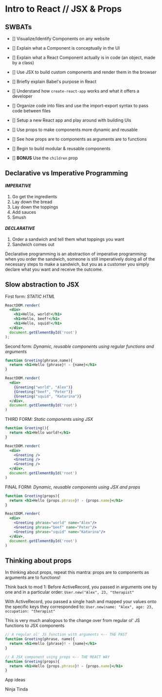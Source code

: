 Intro to React // JSX & Props
=============================

## SWBATs

- [] Visualize/Identify Components on any website
- [] Explain what a Component is conceptually in the UI
- [] Explain what a React Component actually is in code (an object, made by a class)
- [] Use JSX to build custom components and render them in the browser
- [] Briefly explain Babel's purpose in React


- [] Understand how `create-react-app` works and what it offers a developer
- [] Organize code into files and use the import-export syntax to pass code between files
- [] Setup a new React app and play around with building UIs
- [] Use props to make components more dynamic and reusable
- [] See how props are to components as arguments are to functions
- [] Begin to build modular & reusable components

- [] **BONUS** Use the `children` prop


<!-- <script src="https://unpkg.com/babel-standalone@6.15.0/babel.min.js"></script> -->


## Declarative vs Imperative Programming
#### *IMPERATIVE*
1. Go get the ingredients
2. Lay down the bread
3. Lay down the toppings
4. Add sauces
5. Smush

#### *DECLARATIVE*
1. Order a sandwich and tell them what toppings you want
2. Sandwich comes out

Declarative programming is an abstraction of imperative programming: when you order the sandwich, someone is still imperatively doing all of the necessary steps to make a sandwich, but you as a customer you simply declare what you want and receive the outcome.

## Slow abstraction to JSX

First form: *STATIC HTML*
```jsx
ReactDOM.render(
  <div>
    <h1>Hello, world!</h1>
    <h1>Hello, beef!</h1>
    <h1>Hello, squid!</h1>
  </div>,
  document.getElementById('root')
);
```


Second form: *Dynamic, reusable components using regular functions and arguments*
```jsx
function Greeting(phrase,name){
  return <h1>Hello {phrase}! - {name}</h1>
}

ReactDOM.render(
  <div>
    {Greeting("world", "Alex")}
    {Greeting("beef", "Peter")}
    {Greeting("squid", "Katarina")}
  </div>,
  document.getElementById('root')
)
```

THIRD FORM: *Static components using JSX*
```jsx
function Greeting(){
  return <h1>Hello world!</h1>
}

ReactDOM.render(
  <div>
    <Greeting />
    <Greeting />
    <Greeting />
  </div>,
  document.getElementById('root')
)
```

FINAL FORM: *Dynamic, reusable components using JSX and props*
```jsx
function Greeting(props){
  return <h1>Hello {props.phrase}! - {props.name}</h1>
}

ReactDOM.render(
  <div>
    <Greeting phrase="world" name="Alex"/>
    <Greeting phrase="beef" name="Peter"/>
    <Greeting phrase="squid" name="Katarina"/>
  </div>,
  document.getElementById('root')
)
```

## Thinking about props

In thinking about props, repeat this mantra: props are to components as arguments are to functions!

Think back to mod 1:
Before ActiveRecord, you passed in arguments one by one and in a particular order: `User.new("Alex", 23, "therapist"`

With ActiveRecord, you passed a single hash and mapped your values onto the specific keys they corresponded to:
`User.new(name: "Alex", age: 23, occupation: "therapist"`

This is very much analogous to the change over from regular ol' JS functions to JSX components

```jsx
// A regular ol' JS function with arguments <-- THE PAST
function Greeting(phrase, name){
  return <h1>Hello {phrase}! - {name}</h1>
}

// A JSX component using props <-- THE REACT WAY
function Greeting(props){
  return <h1>Hello {props.phrase}! - {props.name}</h1>
}
```

App ideas

Ninja Tinda


<!-- Game of Thrones Spoiler App -->
